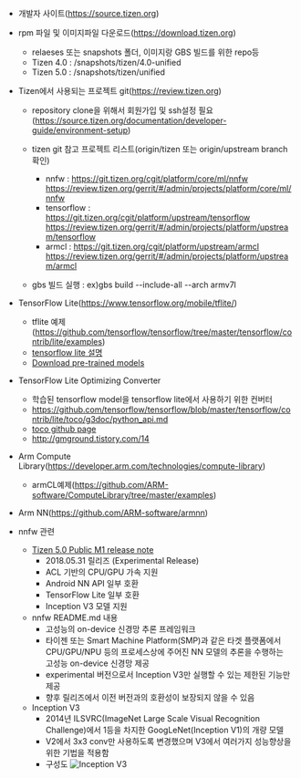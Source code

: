 * 개발자 사이트(https://source.tizen.org)

* rpm 파일 및 이미지파일 다운로드(https://download.tizen.org)
  * relaeses 또는 snapshots 폴더, 이미지랑 GBS 빌드를 위한 repo등
  * Tizen 4.0 : /snapshots/tizen/4.0-unified
  * Tizen 5.0 : /snapshots/tizen/unified

* Tizen에서 사용되는 프로젝트 git(https://review.tizen.org)
  * repository clone을 위해서 회원가입 및 ssh설정 필요(https://source.tizen.org/documentation/developer-guide/environment-setup)

  * tizen git 참고 프로젝트 리스트(origin/tizen 또는 origin/upstream branch확인)
    * nnfw : https://git.tizen.org/cgit/platform/core/ml/nnfw
             https://review.tizen.org/gerrit/#/admin/projects/platform/core/ml/nnfw
    * tensorflow : https://git.tizen.org/cgit/platform/upstream/tensorflow
             https://review.tizen.org/gerrit/#/admin/projects/platform/upstream/tensorflow
    * armcl : https://git.tizen.org/cgit/platform/upstream/armcl
             https://review.tizen.org/gerrit/#/admin/projects/platform/upstream/armcl

  * gbs 빌드 실행 : ex)gbs build --include-all --arch armv7l

* TensorFlow Lite(https://www.tensorflow.org/mobile/tflite/)
  * tflite 예제(https://github.com/tensorflow/tensorflow/tree/master/tensorflow/contrib/lite/examples)
  * [tensorflow lite 설명](https://jaehwant.github.io/machinelearning/2018/01/04/9/)
  * [Download pre-trained models](https://github.com/tensorflow/tensorflow/blob/master/tensorflow/contrib/lite/g3doc/models.md)
  
* TensorFlow Lite Optimizing Converter
  * 학습된 tensorflow model을 tensorflow lite에서 사용하기 위한 컨버터
  * https://github.com/tensorflow/tensorflow/blob/master/tensorflow/contrib/lite/toco/g3doc/python_api.md
  * [toco github page](http://blog.canapio.com/tag/FlatBuffer)
  * http://gmground.tistory.com/14

* Arm Compute Library(https://developer.arm.com/technologies/compute-library)
  * armCL예제(https://github.com/ARM-software/ComputeLibrary/tree/master/examples)

* Arm NN(https://github.com/ARM-software/armnn)

* nnfw 관련
  * [Tizen 5.0 Public M1 release note](https://developer.tizen.org/tizen/release-notes/tizen-5.0-public-m1)
    * 2018.05.31 릴리즈 (Experimental Release)
    * ACL 기반의 CPU/GPU 가속 지원
    * Android NN API 일부 호환
    * TensorFlow Lite 일부 호환
    * Inception V3 모델 지원
  * nnfw README.md 내용
    * 고성능의 on-device 신경망 추론 프레임워크
    * 타이젠 또는 Smart Machine Platform(SMP)과 같은 타겟 플랫폼에서 CPU/GPU/NPU 등의 프로세스상에 주어진 NN 모델의 추론을 수행하는 고성능 on-device 신경망 제공
    * experimental 버전으로서 Inception V3만 실행할 수 있는 제한된 기능만 제공
    * 향후 릴리즈에서 이전 버전과의 호환성이 보장되지 않을 수 있음
  * Inception V3
    * 2014년 ILSVRC(ImageNet Large Scale Visual Recognition Challenge)에서 1등을 차지한 GoogLeNet(Inception V1)의 개량 모델
    * V2에서 3x3 conv만 사용하도록 변경했으며 V3에서 여러가지 성능향상을 위한 기법을 적용함
    * 구성도
    ![Inception V3](https://cloud.google.com/tpu/docs/images/inceptionv3onc--oview.png)
